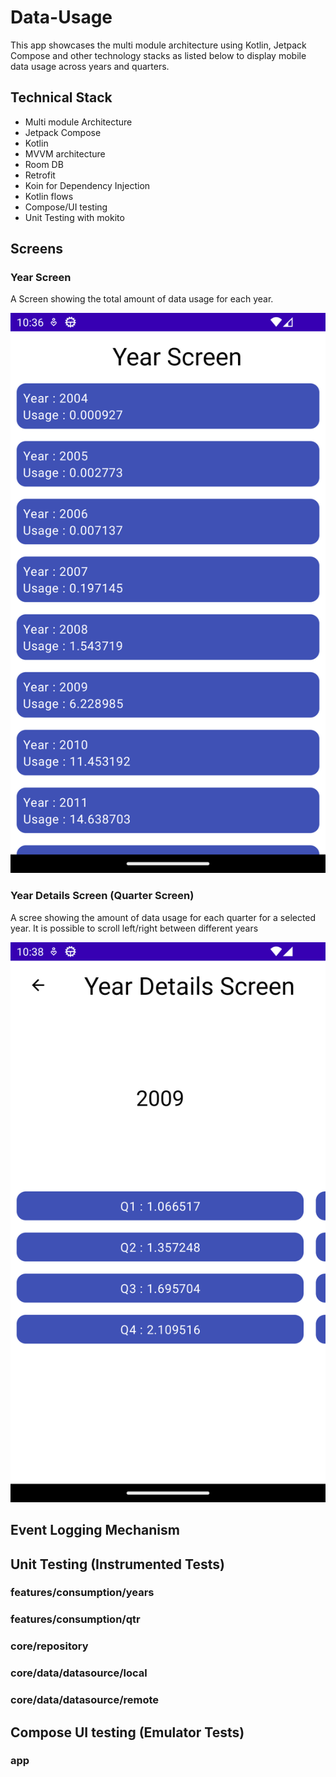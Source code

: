 # Data-Usage
This app showcases the multi module architecture using Kotlin, Jetpack Compose and other technology stacks as listed below
to display mobile data usage across years and quarters.

## Technical Stack
- Multi module Architecture
- Jetpack Compose
- Kotlin
- MVVM architecture
- Room DB
- Retrofit
- Koin for Dependency Injection
- Kotlin flows
- Compose/UI testing
- Unit Testing with mokito

## Screens
### Year Screen

A Screen showing the total amount of data usage for each year.

![YearScreen](./screenshots/YearScreen_1.png)

### Year Details Screen (Quarter Screen)

A scree showing the amount of data usage for each quarter for a selected year.
It is possible to scroll left/right between different years

![YearDetailScreen](./screenshots/YearDetailsScreen_1.png)

## Event Logging Mechanism

## Unit Testing (Instrumented Tests)

### features/consumption/years
### features/consumption/qtr
### core/repository
### core/data/datasource/local
### core/data/datasource/remote

## Compose UI testing (Emulator Tests)

### app 

